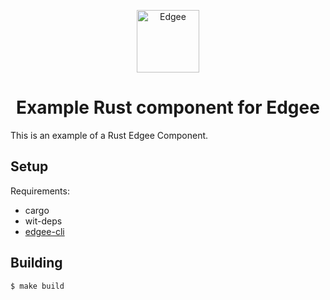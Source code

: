 <div style="text-align: center">
<p style="text-align: center">
  <a href="https://www.edgee.cloud">
    <picture>
      <source media="(prefers-color-scheme: dark)" srcset="https://cdn.edgee.cloud/img/component-dark.svg">
      <img src="https://cdn.edgee.cloud/img/component.svg" height="100" alt="Edgee">
    </picture>
  </a>
</p>
</div>

<h1 style="text-align: center">Example Rust component for Edgee</h1>

This is an example of a Rust Edgee Component.

## Setup
Requirements:
- cargo
- wit-deps
- [edgee-cli](https://github.com/edgee-cloud/edgee)

## Building

```shell
$ make build
```
